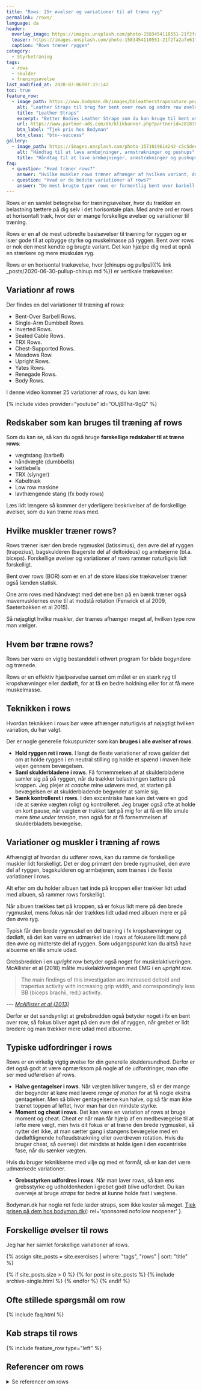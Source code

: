 ```yaml
---
title: "Rows: 25+ øvelser og variationer til at træne ryg"
permalink: /rows/
language: da
header:
  overlay_image: https://images.unsplash.com/photo-1583454110551-21f2fa2afe61?ixlib=rb-1.2.1&ixid=eyJhcHBfaWQiOjEyMDd9&auto=format&fit=crop&w=1950&q=80
  teaser: https://images.unsplash.com/photo-1583454110551-21f2fa2afe61?ixlib=rb-1.2.1&ixid=eyJhcHBfaWQiOjEyMDd9&auto=format&fit=crop&w=400&q=80
  caption: "Rows træner ryggen"
category:
  - Styrketræning
tags:
  - rows
  - skulder
  - træningsøvelse
last_modified_at: 2020-07-06T07:33:14Z
toc: true
feature_row:
  - image_path: https://www.bodyman.dk/images/bbleatherstrapsnature.png
    alt: "Leather Straps til brug for bent over rows og andre row øvelser"
    title: "Leather Straps"
    excerpt: "Better Bodies Leather Straps som du kan bruge til bent over rows, one arm rows og andre row varianter. De er også meget velegnede til dødløft."
    url: https://www.partner-ads.com/dk/klikbanner.php?partnerid=28187&bannerid=23182&htmlurl=https://www.bodyman.dk/shop/better-bodies-leather-23199p.html
    btn_label: "Tjek pris hos Bodyman"
    btn_class: "btn--success"
gallery:
  - image_path: https://images.unsplash.com/photo-1571019614242-c5c5dee9f50b?ixlib=rb-1.2.1&ixid=eyJhcHBfaWQiOjEyMDd9&auto=format&fit=crop&w=2250&q=80
    alt: "Håndtag til at lave armbøjninger, armstrækninger og pushups"
    title: "Håndtag til at lave armbøjninger, armstrækninger og pushups"
faq:
  - question: "Hvad træner rows?"
    answer: "Hvilke muskler rows træner afhænger af hvilken variant, du bruger. Typisk rammer row-variationer den brede rygmuskel, øvre ryg, bagskulder og armbøjerne, fx biceps. Hvis du har albuerne tæt på kroppen, så rammer rows mere den brede rygmuskel, latissimus dorsi, og hvis du har albuerne ude, så rammer de lidt mere den øvre ryg. Hvis du har underhåndsgreb i row-variationerne, så er biceps lidt mere involveret, end hvis du bruger overhåndsgreb."
  - question: "Hvad er de bedste variationer af rows?"
    answer: "De mest brugte typer rows er formentlig bent over barbell rows med stang, one arm rows med håndvægte, siddende kabeltræk, Yates rows (med underhåndsgreb) og chest-supported rows på bænk."
---
```


Rows er en samlet betegnelse for træningsøvelser, hvor du trækker en belastning tættere på dig selv i det horisontale plan. Med andre ord er rows et horisontalt træk, hvor der er mange forskellige øvelser og variationer til træning.

Rows er en af de mest udbredte basisøvelser til træning for ryggen og er især gode til at opbygge styrke og muskelmasse på ryggen. Bent over rows er nok den mest kendte og brugte variant. Det kan hjælpe dig med at opnå en stærkere og mere muskuløs ryg.

Rows er en horisontal trækøvelse, hvor [chinups og pullps]({% link _posts/2020-06-30-pullup-chinup.md %}) er vertikale trækøvelser.

## Variationr af rows

Der findes en del variationer til træning af rows:

- Bent-Over Barbell Rows.
- Single-Arm Dumbbell Rows.
- Inverted Rows.
- Seated Cable Rows.
- TRX Rows.
- Chest-Supported Rows.
- Meadows Row.
- Upright Rows.
- Yates Rows.
- Renegade Rows.
- Body Rows.

I denne video kommer 25 variationer af rows, du kan lave:

{% include video provider="youtube" id="OUjBThz-9gQ" %}

## Redskaber som kan bruges til træning af rows

Som du kan se, så kan du også bruge **forskellige redskaber til at træne rows**:

- vægtstang (barbell)
- håndvægte (dumbbells)
- kettlebells
- TRX (slynger)
- Kabeltræk
- Low row maskine
- lavthængende stang (fx body rows)

Læs lidt længere så kommer der yderligere beskrivelser af de forskellige øvelser, som du kan træne rows med.

## Hvilke muskler træner rows?

Rows træner især den brede rygmuskel (latissimus), den øvre del af ryggen (trapezius), bagskulderen (bagerste del af deltoideus) og armbøjerne (bl.a. biceps). Forskellige øvelser og variationer af rows rammer naturligvis lidt forskelligt.

Bent over rows (BOR) som er en af de store klassiske trækøvelser træner også lænden statisk.

One arm rows med håndvægt med det ene ben på en bænk træner også mavemusklernes evne til at modstå rotation (Fenwick et al 2009, Saeterbakken et al 2015).

Så nøjagtigt hvilke muskler, der trænes afhænger meget af, hvilken type row man vælger.

## Hvem bør træne rows?

Rows bør være en vigtig bestanddel i ethvert program for både begyndere og trænede.

Rows er en effektiv hjælpeøvelse uanset om målet er en stærk ryg til kropshævninger eller dødløft, for at få en bedre holdning eller for at få mere muskelmasse.

## Teknikken i rows

Hvordan teknikken i rows bør være afhænger naturligvis af nøjagtigt hvilken variation, du har valgt.

Der er nogle generelle fokuspunkter som kan **bruges i alle øvelser af rows**.

- **Hold ryggen ret i rows**. I langt de fleste variationer af rows gælder det om at holde ryggen i en neutral stilling og holde et spænd i maven hele vejen gennem bevægelsen.
- **Saml skulderbladene i rows**. Få fornemmelsen af at skulderbladene samler sig på på ryggen, når du trækker belastningen tættere på kroppen. Jeg plejer at _coache_ mine udøvere med, at starten på bevægelsen er at skulderbladende begynder at samle sig.
- **Sænk kontrolleret i rows**. I den excentriske fase kan det være en god ide at sænke vægten roligt og kontrolleret. Jeg bruger også ofte at holde en kort pause, når vægten er trukket tæt på mig for at få en lille smule mere _time under tension_, men også for at få fornemmelsen af skulderbladets bevægelse.

## Variationer og muskler i træning af rows

Afhængigt af hvordan du udfører rows, kan du ramme de forskellige muskler lidt forskelligt. Det er dog primært den brede rygmuskel, den øvre del af ryggen, bagskulderen og armbøjeren, som trænes i de fleste variationer i rows.

Alt efter om du holder albuen tæt inde på kroppen eller trækker lidt udad med albuen, så rammer rows forskelligt.

Når albuen trækkes tæt på kroppen, så er fokus lidt mere på den brede rygmuskel, mens fokus når der trækkes lidt udad med albuen mere er på den øvre ryg.

Typisk får den brede rygmuskel en del træning i fx kropshævninger og dødløft, så det kan være en udmærket ide i rows at fokusere lidt mere på den øvre og midterste del af ryggen. Som udgangspunkt kan du altså have albuerne en lille smule udad.

Grebsbredden i en _upright row_ betyder også noget for muskelaktiveringen. McAllister et al (2018) målte muskelaktiveringen med EMG i en _upright row_.

> The main findings of this investigation are increased deltoid and trapezius activity with increasing grip width, and correspondingly less BB (biceps brachii, red.) activity.

--- <cite>[McAllister et al (2013)](https://pubmed.ncbi.nlm.nih.gov/22362088/)</cite>

Derfor er det sandsynligt at grebsbredden også betyder noget i fx en bent over row, så fokus bliver øget på den øvre del af ryggen, når grebet er lidt bredere og man trækker mere udad med albuerne.

## Typiske udfordringer i rows

Rows er en virkelig vigtig øvelse for din generelle skuldersundhed. Derfor er det også godt at være opmærksom på nogle af de udfordringer, man ofte ser med udførelsen af rows.

- **Halve gentagelser i rows**. Når vægten bliver tungere, så er der mange der begynder at køre med lavere _range of motion_ for at få nogle ekstra gentagelser. Men så bliver gentagelserne kun halve, og så får man ikke trænet toppen af løftet, hvor man har den mindste styrke.
- **Moment og cheat i rows**. Det kan være en variation af rows at bruge moment og cheat. Cheat er når man får hjælp af en medbevægelse til at løfte mere vægt, men hvis dit fokus er at træne den brede rygmuskel, så nytter det ikke, at man sætter gang i stangens bevægelse med en dødløftlignende hofteudstrækning eller overdreven rotation. Hvis du bruger cheat, så overvej i det mindste at holde igen i den excentriske fase, når du sænker vægten.

Hvis du bruger teknikkerne med vilje og med et formål, så er kan det være udmærkede variationer.

- **Grebsstyrken udfordres i rows**. Når man laver rows, så kan ens grebsstyrke og udholdenheden i grebet godt blive udfordret. Du kan overveje at bruge _straps_ for bedre at kunne holde fast i vægtene.

Bodyman.dk har nogle ret fede læder straps, som ikke koster så meget. [Tjek prisen på dem hos bodyman.dk](https://www.partner-ads.com/dk/klikbanner.php?partnerid=28187&bannerid=23182&htmlurl=https://www.bodyman.dk/shop/better-bodies-leather-23199p.html){: rel='sponsored nofollow noopener' }.

## Forskellige øvelser til rows

Jeg har her samlet forskellige variationer af rows.

{% assign site_posts = site.exercises | where: "tags", "rows" | sort: "title" %}

{% if site_posts.size > 0 %}
  {% for post in site_posts %}
    {% include archive-single.html %}
  {% endfor %}
{% endif %}

## Ofte stillede spørgsmål om row

{% include faq.html %}

## Køb straps til rows

{% include feature_row type="left" %}

## Referencer om rows

<details markdown="1">
  <summary>Se referencer om rows</summary>

- Fenwick, Chad M. J., Stephen H. M. Brown, og Stuart M. McGill. 2009. “Comparison of Different Rowing Exercises: Trunk Muscle Activation and Lumbar Spine Motion, Load, and Stiffness”. Journal of Strength and Conditioning Research 23 (2): 350–58. <https://doi.org/10.1519/JSC.0b013e3181942019>.
- Lehman, Gregory J, Day Deans Buchan, Angela Lundy, Nicole Myers, og Andrea Nalborczyk. 2004. “Variations in muscle activation levels during traditional latissimus dorsi weight training exercises: An experimental study.” Dynamic medicine : DM 3 (juni): 4. <https://doi.org/10.1186/1476-5918-3-4>.
- McAllister, Matthew J., Brian K. Schilling, Kelley G. Hammond, Lawrence W. Weiss, og Tyler M. Farney. 2013. “Effect of Grip Width on Electromyographic Activity during the Upright Row”. Journal of Strength and Conditioning Research 27 (1): 181–87. <https://doi.org/10.1519/JSC.0b013e31824f23ad>.
- Saeterbakken, A., V. Andersen, A. Brudeseth, H. Lund, og M. S. Fimland. 2015. “The Effect of Performing Bi- and Unilateral Row Exercises on Core Muscle Activation”. International Journal of Sports Medicine 36 (11): 900–905. <https://doi.org/10.1055/s-0034-1398646>.
- Youdas, James W., Justin W. Hubble, Peter G. Johnson, Megan M. McCarthy, Michelle M. Saenz, og John H. Hollman. 2020. “Scapular Muscle Balance and Spinal Stabilizer Recruitment during an Inverted Row”. Physiotherapy Theory and Practice 36 (3): 432–43. <https://doi.org/10.1080/09593985.2018.1486491>.
</details>
